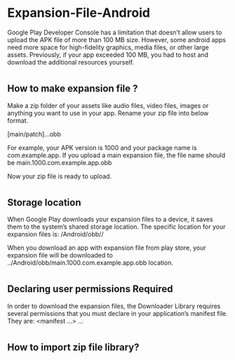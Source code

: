 # Expansion-File-Android

Google Play Developer Console has a limitation that doesn’t allow users to upload the APK file of more than 100 MB size. However, some android apps need more space for high-fidelity graphics, media files, or other large assets. Previously, if your app exceeded 100 MB, you had to host and download the additional resources yourself.
#
## How to make expansion file ?
Make a zip folder of your assets like audio files, video files, images or anything you want to use in your app. Rename your zip file into below format.

[main/patch].<expansion-version>.<package-name>.obb

For example, your APK version is 1000 and your package name is com.example.app. If you upload a main expansion file, the file name should be main.1000.com.example.app.obb

Now your zip file is ready to upload.
#
## Storage location
When Google Play downloads your expansion files to a device, it saves them to the system’s shared storage location. The specific location for your expansion files is: <shared-storage>/Android/obb/<package-name>/

 When you download an app with expansion file from play store, your expansion file will be downloaded to ../Android/obb/main.1000.com.example.app.obb location.
 #
 ## Declaring user permissions Required
In order to download the expansion files, the Downloader Library requires several permissions that you must declare in your application’s manifest file. They are:
  <manifest ...>
    <uses-permission android:name="com.android.vending.CHECK_LICENSE" />
      <!-- Required to download files from Google Play -->
     <uses-permission android:name="android.permission.INTERNET" />
     <!-- Required to keep CPU alive while downloading files
         (NOT to keep screen awake) -->
     <uses-permission android:name="android.permission.WAKE_LOCK" />
      <!-- Required to poll the state of the network connection
        and respond to changes -->
    <uses-permission
         android:name="android.permission.ACCESS_NETWORK_STATE" />
      <!-- Required to check whether Wi-Fi is enabled -->
     <uses-permission android:name="android.permission.ACCESS_WIFI_STATE"/>
     <!-- Required to read and write the expansion files on shared storage -->
    <uses-permission
         android:name="android.permission.WRITE_EXTERNAL_STORAGE" />
     ...
 </manifest>
#
## How to import zip file library?

